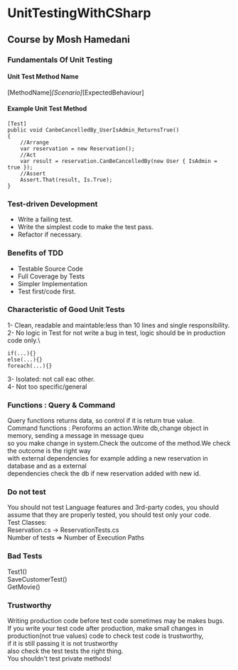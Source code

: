 # UnitTestingWithCSharp
## Course by Mosh Hamedani

### Fundamentals Of Unit Testing

#### Unit Test Method Name
[MethodName]_[Scenario]_[ExpectedBehaviour]

#### Example Unit Test Method
```
[Test]
public void CanbeCancelledBy_UserIsAdmin_ReturnsTrue()
{
    //Arrange
    var reservation = new Reservation();
    //Act
    var result = reservation.CanBeCancelledBy(new User { IsAdmin = true });
    //Assert
    Assert.That(result, Is.True);
}
```

### Test-driven Development
- Write a failing test.
- Write the simplest code to make the test pass.
- Refactor if necessary.

### Benefits of TDD
- Testable Source Code
- Full Coverage by Tests
- Simpler Implementation
- Test first/code first.

### Characteristic of Good Unit Tests
1- Clean, readable and maintable:less than 10 lines and single responsibility.\
2- No logic in Test for not write a bug in test, logic should be in production code only.\
 ```
if(...){}
else(...){}
foreach(...){}
```
3- Isolated: not call eac other.\
4- Not too specific/general

### Functions : Query & Command
Query functions returns data, so control if it is return true value.\
Command functions : Peroforms an action.Write db,change object in memory, sending a message in message queu\
so you make change in system.Check the outcome of the method.We check the outcome is the right way\
with external dependencies for example adding a new reservation in database and as a external \
dependencies check the db if new reservation added with new id.

### Do not test
You should not test Language features and 3rd-party codes, you should assume that they are properly tested, you should test only your code.\
Test Classes:\
Reservation.cs -> ReservationTests.cs\
Number of tests => Number of Execution Paths

### Bad Tests
Test1()\
SaveCustomerTest()\
GetMovie()

### Trustworthy
Writing production code before test code sometimes may be makes bugs.\
If you write your test code after production, make small changes in\
production(not true values) code to check test code is trustworthy, \
if it is still passing it is not trustworthy\
also check the test tests the right thing.\
You shouldn't test private methods!










